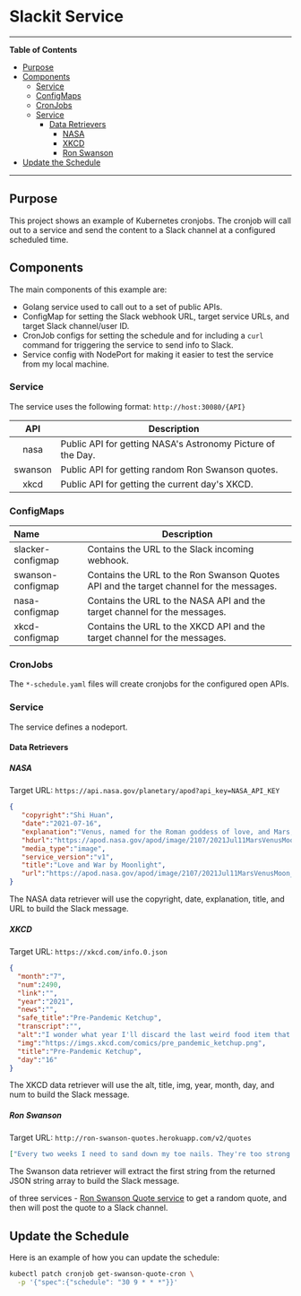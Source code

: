 # Slackit Service
***

**Table of Contents**

* [Purpose](#purpose)
* [Components](#components)
    * [Service](#service)
    * [ConfigMaps](#configmaps)
    * [CronJobs](#cronjobs)
    * [Service](#service)
        * [Data Retrievers](#data-retrievers)
            * [NASA](#nasa)
            * [XKCD](#xkcd)
            * [Ron Swanson](#ron-swanson)
* [Update the Schedule](#update-the-schedule)

***

## Purpose

This project shows an example of Kubernetes cronjobs. The cronjob will call out to a service and send the content to a Slack channel at a configured scheduled time.

## Components

The main components of this example are:

- Golang service used to call out to a set of public APIs.
- ConfigMap for setting the Slack webhook URL, target service URLs, and target Slack channel/user ID. 
- CronJob configs for setting the schedule and for including a `curl` command for triggering the service to send info to Slack.
- Service config with NodePort for making it easier to test the service from my local machine.


### Service

The service uses the following format: `http://host:30080/{API}`

| API | Description |
|:---:|---|
| nasa | Public API for getting NASA's Astronomy Picture of the Day. |
| swanson | Public API for getting random Ron Swanson quotes. |
| xkcd | Public API for getting the current day's XKCD. |

### ConfigMaps

| Name | Description |
|:---|---|
| slacker-configmap | Contains the URL to the Slack incoming webhook. |
| swanson-configmap | Contains the URL to the Ron Swanson Quotes API and the target channel for the messages. |
| nasa-configmap | Contains the URL to the NASA API and the target channel for the messages. |
| xkcd-configmap | Contains the URL to the XKCD API and the target channel for the messages. |

### CronJobs

The `*-schedule.yaml` files will create cronjobs for the configured open APIs.

### Service

The service defines a nodeport.

#### Data Retrievers

##### NASA

Target URL: `https://api.nasa.gov/planetary/apod?api_key=NASA_API_KEY`

```json
{
   "copyright":"Shi Huan",
   "date":"2021-07-16",
   "explanation":"Venus, named for the Roman goddess of love, and Mars, the war god's namesake, come together by moonlight in this serene skyview, recorded on July 11 from Lualaba province, Democratic Republic of Congo, planet Earth. Taken in the western twilight sky shortly after sunset the exposure also records earthshine illuminating the otherwise dark surface of the young crescent Moon. Of course the Moon has moved on. Venus still shines in the west though as the evening star, third brightest object in Earth's sky, after the Sun and the Moon itself. Seen here above a brilliant Venus, Mars moved even closer to the brighter planet and by July 13 could be seen only about a Moon's width away. Mars has since slowly wandered away from much brighter Venus in the twilight, but both are sliding toward bright star Regulus. Alpha star of the constellation Leo, Regulus lies off the top of this frame and anticipates a visit from Venus and then Mars in twilight skies of the coming days.",
   "hdurl":"https://apod.nasa.gov/apod/image/2107/2021Jul11MarsVenusMoon_ShiHuan.jpg",
   "media_type":"image",
   "service_version":"v1",
   "title":"Love and War by Moonlight",
   "url":"https://apod.nasa.gov/apod/image/2107/2021Jul11MarsVenusMoon_ShiHuan1024.jpg"
}
```

The NASA data retriever will use the copyright, date, explanation, title, and URL to build the Slack message.
	
##### XKCD

Target URL: `https://xkcd.com/info.0.json`

```json
{
  "month":"7",
  "num":2490,
  "link":"",
  "year":"2021",
  "news":"",
  "safe_title":"Pre-Pandemic Ketchup",
  "transcript":"",
  "alt":"I wonder what year I'll discard the last weird food item that I bought online in early 2020.",
  "img":"https://imgs.xkcd.com/comics/pre_pandemic_ketchup.png",
  "title":"Pre-Pandemic Ketchup",
  "day":"16"
}
```

The XKCD data retriever will use the alt, title, img, year, month, day, and num to build the Slack message.

##### Ron Swanson

Target URL: `http://ron-swanson-quotes.herokuapp.com/v2/quotes`

```json
["Every two weeks I need to sand down my toe nails. They're too strong for clippers."]
```

The Swanson data retriever will extract the first string from the returned JSON string array to build the Slack message.

of three services - [Ron Swanson Quote service](https://github.com/jamesseanwright/ron-swanson-quotes) to get a random quote, and then will post the quote to a Slack channel.



## Update the Schedule

Here is an example of how you can update the schedule:

```bash
kubectl patch cronjob get-swanson-quote-cron \
  -p '{"spec":{"schedule": "30 9 * * *"}}'
```

